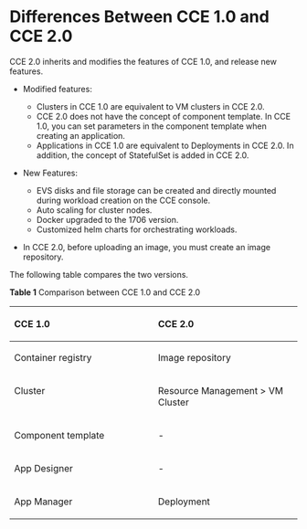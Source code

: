 # Differences Between CCE 1.0 and CCE 2.0<a name="cce_01_9998"></a>

CCE 2.0 inherits and modifies the features of CCE 1.0, and release new features.

-   Modified features:
    -   Clusters in CCE 1.0 are equivalent to VM clusters in CCE 2.0.
    -   CCE 2.0 does not have the concept of component template. In CCE 1.0, you can set parameters in the component template when creating an application.
    -   Applications in CCE 1.0 are equivalent to Deployments in CCE 2.0. In addition, the concept of StatefulSet is added in CCE 2.0.

-   New Features:
    -   EVS disks and file storage can be created and directly mounted during workload creation on the CCE console.
    -   Auto scaling for cluster nodes.
    -   Docker upgraded to the 1706 version.
    -   Customized helm charts for orchestrating workloads.

-   In CCE 2.0, before uploading an image, you must create an image repository.

The following table compares the two versions.

**Table  1**  Comparison between CCE 1.0 and CCE 2.0

<a name="table1542418017574"></a>
<table><thead align="left"><tr id="row1842620018575"><th class="cellrowborder" valign="top" width="50%" id="mcps1.2.3.1.1"><p id="p1521569576"><a name="p1521569576"></a><a name="p1521569576"></a>CCE 1.0</p>
</th>
<th class="cellrowborder" valign="top" width="50%" id="mcps1.2.3.1.2"><p id="p12166175715"><a name="p12166175715"></a><a name="p12166175715"></a>CCE 2.0</p>
</th>
</tr>
</thead>
<tbody><tr id="row174262045719"><td class="cellrowborder" valign="top" width="50%" headers="mcps1.2.3.1.1 "><p id="p16417613575"><a name="p16417613575"></a><a name="p16417613575"></a>Container registry</p>
</td>
<td class="cellrowborder" valign="top" width="50%" headers="mcps1.2.3.1.2 "><p id="p44967578"><a name="p44967578"></a><a name="p44967578"></a>Image repository</p>
</td>
</tr>
<tr id="row5426804576"><td class="cellrowborder" valign="top" width="50%" headers="mcps1.2.3.1.1 "><p id="p2613635719"><a name="p2613635719"></a><a name="p2613635719"></a>Cluster</p>
</td>
<td class="cellrowborder" valign="top" width="50%" headers="mcps1.2.3.1.2 "><p id="p46196205715"><a name="p46196205715"></a><a name="p46196205715"></a>Resource Management &gt; VM Cluster</p>
</td>
</tr>
<tr id="row144261102575"><td class="cellrowborder" valign="top" width="50%" headers="mcps1.2.3.1.1 "><p id="p581635711"><a name="p581635711"></a><a name="p581635711"></a>Component template</p>
</td>
<td class="cellrowborder" valign="top" width="50%" headers="mcps1.2.3.1.2 "><p id="p59462576"><a name="p59462576"></a><a name="p59462576"></a>-</p>
</td>
</tr>
<tr id="row154264016570"><td class="cellrowborder" valign="top" width="50%" headers="mcps1.2.3.1.1 "><p id="p201096175713"><a name="p201096175713"></a><a name="p201096175713"></a>App Designer</p>
</td>
<td class="cellrowborder" valign="top" width="50%" headers="mcps1.2.3.1.2 "><p id="p91213635713"><a name="p91213635713"></a><a name="p91213635713"></a>-</p>
</td>
</tr>
<tr id="row13426100205719"><td class="cellrowborder" valign="top" width="50%" headers="mcps1.2.3.1.1 "><p id="p4129610570"><a name="p4129610570"></a><a name="p4129610570"></a>App Manager</p>
</td>
<td class="cellrowborder" valign="top" width="50%" headers="mcps1.2.3.1.2 "><p id="p11313615576"><a name="p11313615576"></a><a name="p11313615576"></a>Deployment</p>
</td>
</tr>
</tbody>
</table>

